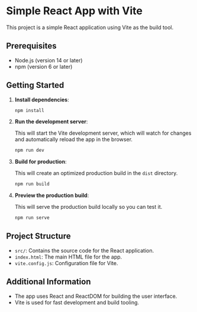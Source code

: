 # Simple React App with Vite

This project is a simple React application using Vite as the build tool.

## Prerequisites

- Node.js (version 14 or later)
- npm (version 6 or later)

## Getting Started

1. **Install dependencies**:

   ```bash
   npm install
   ```

2. **Run the development server**:

   This will start the Vite development server, which will watch for changes and automatically reload the app in the browser.

   ```bash
   npm run dev
   ```

3. **Build for production**:

   This will create an optimized production build in the `dist` directory.

   ```bash
   npm run build
   ```

4. **Preview the production build**:

   This will serve the production build locally so you can test it.

   ```bash
   npm run serve
   ```

## Project Structure

- `src/`: Contains the source code for the React application.
- `index.html`: The main HTML file for the app.
- `vite.config.js`: Configuration file for Vite.

## Additional Information

- The app uses React and ReactDOM for building the user interface.
- Vite is used for fast development and build tooling.
